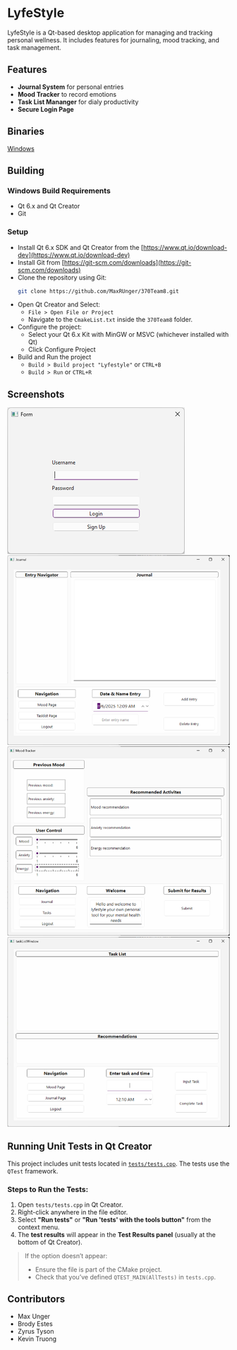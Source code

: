 # LyfeStyle

LyfeStyle is a Qt-based desktop application for managing and tracking personal wellness. It includes features for journaling, mood tracking, and task management.


## **Features**

- **Journal System** for personal entries
- **Mood Tracker** to record emotions
- **Task List Mananger** for dialy productivity
- **Secure Login Page**

## Binaries

[Windows](https://github.com/MaxRUnger/370Team8/releases/)


## Building

### Windows Build Requirements

* Qt 6.x and Qt Creator
* Git

### Setup

* Install Qt 6.x SDK and Qt Creator from the  [https://www.qt.io/download-dev](https://www.qt.io/download-dev)
* Install Git from [https://git-scm.com/downloads](https://git-scm.com/downloads)
* Clone the repository using Git:
    ```bash
    git clone https://github.com/MaxRUnger/370Team8.git
    ```
* Open Qt Creator and Select:
    * `File > Open File or Project`
    * Navigate to the `CmakeList.txt` inside the `370Team8` folder.
* Configure the project:
    * Select your Qt 6.x Kit with MinGW  or MSVC (whichever installed with Qt)
    * Click Configure Project
* Build and Run the project
    * `Build > Build project "Lyfestyle"` or `CTRL+B`
    * `Build > Run` or `CTRL+R`

## Screenshots
![login.png](images/login.png)  
![journal.png](images/journal.png)  
![moodtracker.png](images/mood-tracker.png)  
![tasklist.png](images/tasklist.png)

## Running Unit Tests in Qt Creator

This project includes unit tests located in [`tests/tests.cpp`](https://github.com/MaxRUnger/370Team8/blob/main/tests/tests.cpp). The tests use the `QTest` framework.

### Steps to Run the Tests:

1. Open `tests/tests.cpp` in Qt Creator.
2. Right-click anywhere in the file editor.
3. Select **"Run tests"** or **"Run 'tests' with the tools button"** from the context menu.
4. The **test results** will appear in the **Test Results panel** (usually at the bottom of Qt Creator).

> If the option doesn’t appear:
> - Ensure the file is part of the CMake project.
> - Check that you’ve defined `QTEST_MAIN(AllTests)` in `tests.cpp`.

## Contributors

* Max Unger
* Brody Estes
* Zyrus Tyson
* Kevin Truong
